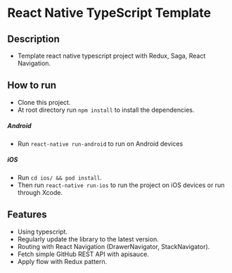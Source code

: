 # React Native TypeScript Template

## Description
* Template react native typescript project with Redux, Saga, React Navigation.

## How to run
* Clone this project.
* At root directory run `npm install` to install the dependencies.
##### Android
* Run `react-native run-android` to run on Android devices
##### iOS
* Run `cd ios/ && pod install`.
* Then run `react-native run-ios` to run the project on iOS devices or run through Xcode.

## Features
* Using typescript.
* Regularly update the library to the latest version.
* Routing with React Navigation (DrawerNavigator, StackNavigator).
* Fetch simple GitHub REST API with apisauce.
* Apply flow with Redux pattern.
